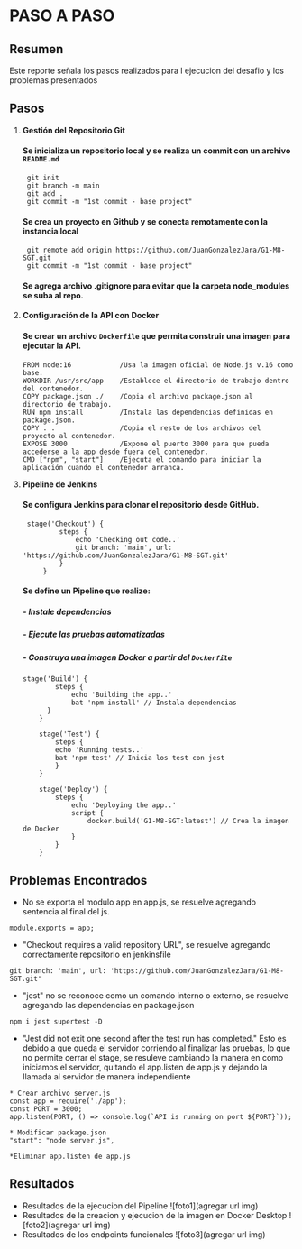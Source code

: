 # PASO A PASO

## Resumen

Este reporte señala los pasos realizados para l ejecucion del desafio y los problemas presentados

## Pasos

1. **Gestión del Repositorio Git**  
     
   #### Se inicializa un repositorio local y se realiza un commit con un archivo `README.md`
   ```
    git init
    git branch -m main
    git add .
    git commit -m "1st commit - base project"
   ```
   #### Se crea un proyecto en Github y se conecta remotamente con la instancia local
   ```
    git remote add origin https://github.com/JuanGonzalezJara/G1-M8-SGT.git
    git commit -m "1st commit - base project"
   ```
   #### Se agrega archivo .gitignore para evitar que la carpeta node_modules se suba al repo.

   

2. **Configuración de la API con Docker**  
     
   #### Se crear un archivo `Dockerfile` que permita construir una imagen para ejecutar la API.
    ```
    FROM node:16            /Usa la imagen oficial de Node.js v.16 como base.
    WORKDIR /usr/src/app    /Establece el directorio de trabajo dentro del contenedor.
    COPY package.json ./    /Copia el archivo package.json al directorio de trabajo.
    RUN npm install         /Instala las dependencias definidas en package.json.
    COPY . .                /Copia el resto de los archivos del proyecto al contenedor.
    EXPOSE 3000             /Expone el puerto 3000 para que pueda accederse a la app desde fuera del contenedor.
    CMD ["npm", "start"]    /Ejecuta el comando para iniciar la aplicación cuando el contenedor arranca.
    ```
   

3. **Pipeline de Jenkins**  
     
   #### Se configura Jenkins para clonar el repositorio desde GitHub.
   ```
    stage('Checkout') {
            steps {
                echo 'Checking out code..'
                git branch: 'main', url: 'https://github.com/JuanGonzalezJara/G1-M8-SGT.git'
            }
        }
   ```
   #### Se define un Pipeline que realize:
    ##### - Instale dependencias
    ##### - Ejecute las pruebas automatizadas
    ##### - Construya una imagen Docker a partir del `Dockerfile`
    ```
    stage('Build') {
            steps {
                echo 'Building the app..'
                bat 'npm install' // Instala dependencias
          }
        }

        stage('Test') {
            steps {
            echo 'Running tests..'
            bat 'npm test' // Inicia los test con jest
            }
        }

        stage('Deploy') {
            steps {
                echo 'Deploying the app..'
                script {
                    docker.build('G1-M8-SGT:latest') // Crea la imagen de Docker
                }
            }
        }
   ```

## Problemas Encontrados

- No se exporta el modulo app en app.js, se resuelve agregando sentencia al final del js.
```
module.exports = app;
```
- "Checkout requires a valid repository URL", se resuelve agregando correctamente repositorio en jenkinsfile
```
git branch: 'main', url: 'https://github.com/JuanGonzalezJara/G1-M8-SGT.git'
```
- "jest" no se reconoce como un comando interno o externo, se resuelve agregando las dependencias en package.json
```
npm i jest supertest -D
```
- "Jest did not exit one second after the test run has completed." Esto es debido a que queda el servidor corriendo al finalizar las pruebas, lo que no permite cerrar el stage, se resuleve cambiando la manera en como iniciamos el servidor, quitando el app.listen de app.js y dejando la llamada al servidor de manera independiente
```
* Crear archivo server.js
const app = require('./app');
const PORT = 3000;
app.listen(PORT, () => console.log(`API is running on port ${PORT}`));

* Modificar package.json
"start": "node server.js",

*Eliminar app.listen de app.js
```

## Resultados

- Resultados de la ejecucion del Pipeline
![foto1](agregar url img)
- Resultados de la creacion y ejecucion de la imagen en Docker Desktop
![foto2](agregar url img)
- Resultados de los endpoints funcionales
![foto3](agregar url img)


